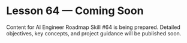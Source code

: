 # Lesson 64 — Coming Soon

Content for AI Engineer Roadmap Skill #64 is being prepared. Detailed objectives, key concepts, and project guidance will be published soon.
